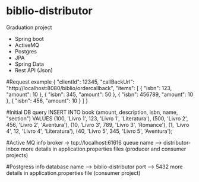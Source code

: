 # biblio-distributor

Graduation project

- Spring boot
- ActiveMQ
- Postgres
- JPA
- Spring Data
- Rest API (Json)


#Request example
{
  "clientId": 12345,
  "callBackUrl": "http://localhost:8080/biblio/ordercallback",
  "items": [
    {
      "isbn": 123,
      "amount": 10
    },
    {
      "isbn": 345,
      "amount": 50
    },
    {
      "isbn": 456789,
      "amount": 10
    },
    {
      "isbn": 456,
      "amount": 10
    }
  ]
}

#Initial DB query
INSERT INTO book (amount, description, isbn, name, "section") VALUES
(100, 'Livro 1', 123, 'Livro 1', 'Literatura'),
(500, 'Livro 2', 456, 'Livro 2', 'Aventura'),
(10, 'Livro 3', 789, 'Livro 3', 'Romance'),
(1, 'Livro 4', 12, 'Livro 4', 'Literatura'),
(40, 'Livro 5', 345, 'Livro 5', 'Aventura');

#Active MQ info 
broker -> tcp://localhost:61616
queue name --> distributor-inbox
more details in application.properties files (producer and consumer projects)

#Postgress info
database name --> biblio-distributor
port --> 5432
more details in application.properties file (consumer project)
